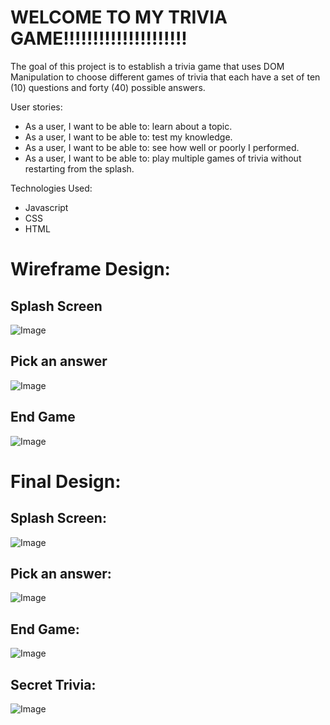 # WELCOME TO MY TRIVIA GAME!!!!!!!!!!!!!!!!!!!!!
The goal of this project is to establish a trivia game that uses DOM Manipulation to choose different games of trivia that each have a set of ten (10) questions and forty (40) possible answers.

User stories:
* As a user, I want to be able to: learn about a topic.
* As a user, I want to be able to: test my knowledge.
* As a user, I want to be able to: see how well or poorly I performed.
* As a user, I want to be able to: play multiple games of trivia without restarting from the splash.

Technologies Used:
* Javascript
* CSS
* HTML

# Wireframe Design: 

## Splash Screen
![Image](https://i.imgur.com/9oLJtYt.png)

## Pick an answer
![Image](https://i.imgur.com/iFvlayd.png)

## End Game
![Image](https://i.imgur.com/YUfiW29.png)

# Final Design:

## Splash Screen:
![Image](https://i.imgur.com/J9M6erU.png)

## Pick an answer:
![Image](https://i.imgur.com/RPUdBt9.png)

## End Game:
![Image](https://i.imgur.com/3lIkV98.png)

## Secret Trivia: 
![Image](https://i.imgur.com/3Jm6eDw.png)